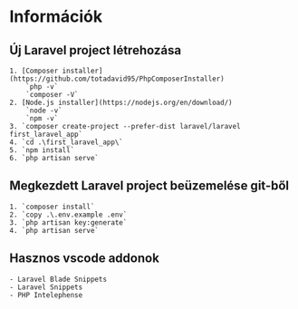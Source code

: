 # Információk

## Új Laravel project létrehozása
    1. [Composer installer](https://github.com/totadavid95/PhpComposerInstaller)
        `php -v`
        `composer -V`
    2. [Node.js installer](https://nodejs.org/en/download/)
        `node -v`
        `npm -v`
    3. `composer create-project --prefer-dist laravel/laravel first_laravel_app`
    4. `cd .\first_laravel_app\`
    5. `npm install`
    6. `php artisan serve`

## Megkezdett Laravel project beüzemelése git-ből
    1. `composer install`
    2. `copy .\.env.example .env`
    3. `php artisan key:generate`
    4. `php artisan serve`

## Hasznos vscode addonok
    - Laravel Blade Snippets
    - Laravel Snippets
    - PHP Intelephense